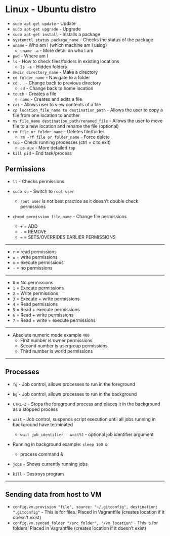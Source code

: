 # Linux - Ubuntu distro

- `sudo apt-get update` - Update
- `sudo apt-get upgrade` - Upgrade
- `sudo apt-get install` - Installs a package
- `systemctl status package_name` - Checks the status of the package
- `uname` - Who am I (which machine am I using)
  - `uname -a` - More detail on who I am
- `pwd` - Where am I
- `ls` - How to check files/folders in existing locations
  - `ls -a` - Hidden folders
- `mkdir directory_name` - Make a directory
- `cd folder_name` - Navigate to a folder
- `cd ..` - Change back to previous directory
  - `cd` - Change back to home location
- `touch` - Creates a file
  - `nano` - Creates and edits a file
- `cat` - Allows user to view contents of a file
- `cp location_file_name to destination_path` - Allows the user to copy a file from one location to another
- `mv file_name destination_path/renamed_file` - Allows the user to move file to a new location and rename the file (optional)
- `rm file or folder_name` - Deletes file/folder
  - `rm -rf file or folder_name` - Force delete
- `top` - Check running processes (ctrl + c to exit)
  - `ps aux` - More detailed `top`
- `kill pid` - End task/process

## Permissions

- `ll` - Checks permissions
- `sudo su` - Switch to `root user`
  - `root user` is not best practice as it doesn't double check permissions
- `chmod permission file_name` - Change file permissions

  - `+` = ADD
  - `-` = REMOVE
  - `=` = SETS/OVERRIDES EARLIER PERMISSIONS

---

- `r` = read permissions
- `w` = write permissions
- `x` = execute permissions
- `-` = no permissions

---

- `0` = No permissions
- `1` = Execute permissions
- `2` = Write permissions
- `3` = Execute + write permissions
- `4` = Read permissions
- `5` = Read + execute permissions
- `6` = Read + write permissions
- `7` = Read + write + execute permissions

---

- Absolute numeric mode example `400`
  - First number is owner permissions
  - Second number is usergroup permissions
  - Third number is world permissions

---

## Processes

- `fg` - Job control, allows processes to run in the foreground

- `bg` - Job control, allows processes to run in the background
- `CTRL-Z` - Stops the foreground process and places it in the background as a stopped process
- `wait` - Job control, suspends script execution until all jobs running in background have terminated

  - `wait job_identifier - wait%1` - optional job identifier argument

- Running in background example: `sleep 100 &`
  - process command &
- `jobs` - Shows currently running jobs
- `kill` - Destroys program

---

## Sending data from host to VM

- `config.vm.provision "file", source: "~/.gitconfig", destination: ".gitconfig"` - This is for files. Placed in Vagrantfile (creates location if it doesn't exist)
- `config.vm.synced_folder "/src_folder", "/vm_location"` - This is for folders. Placed in Vagrantfile (creates location if it doesn't exist)
